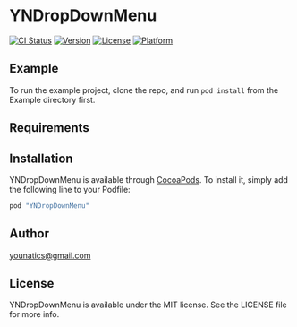 # YNDropDownMenu

[![CI Status](http://img.shields.io/travis/seungyoun@zigbang.com/YNDropDownMenu.svg?style=flat)](https://travis-ci.org/younatics@gmail.com/YNDropDownMenu)
[![Version](https://img.shields.io/cocoapods/v/YNDropDownMenu.svg?style=flat)](http://cocoapods.org/pods/YNDropDownMenu)
[![License](https://img.shields.io/cocoapods/l/YNDropDownMenu.svg?style=flat)](http://cocoapods.org/pods/YNDropDownMenu)
[![Platform](https://img.shields.io/cocoapods/p/YNDropDownMenu.svg?style=flat)](http://cocoapods.org/pods/YNDropDownMenu)

## Example

To run the example project, clone the repo, and run `pod install` from the Example directory first.

## Requirements

## Installation

YNDropDownMenu is available through [CocoaPods](http://cocoapods.org). To install
it, simply add the following line to your Podfile:

```ruby
pod "YNDropDownMenu"
```

## Author

younatics@gmail.com

## License

YNDropDownMenu is available under the MIT license. See the LICENSE file for more info.
